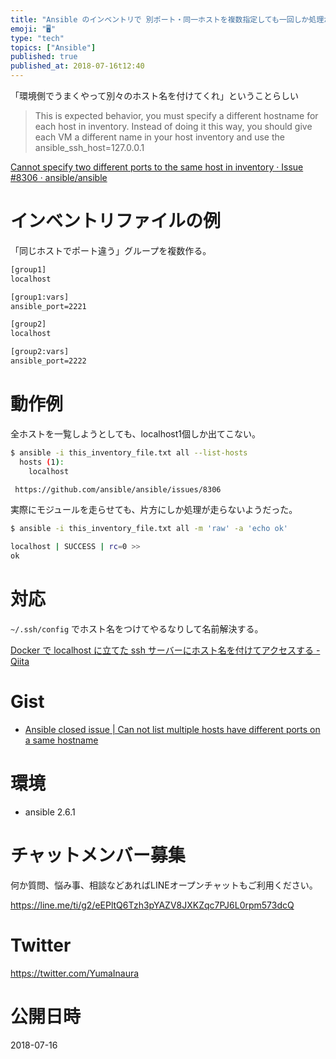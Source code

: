 ```yaml
---
title: "Ansible のインベントリで 別ポート・同一ホストを複数指定しても一回しか処理が走らない"
emoji: "🖥"
type: "tech"
topics: ["Ansible"]
published: true
published_at: 2018-07-16t12:40
---
```


「環境側でうまくやって別々のホスト名を付けてくれ」ということらしい

>This is expected behavior, you must specify a different hostname for each host in inventory. Instead of doing it this way, you should give each VM a different name in your host inventory and use the ansible_ssh_host=127.0.0.1

[Cannot specify two different ports to the same host in inventory · Issue #8306 · ansible/ansible](https://github.com/ansible/ansible/issues/8306)



# インベントリファイルの例

「同じホストでポート違う」グループを複数作る。

```conf:this_inventory_file.txt
[group1]
localhost

[group1:vars]
ansible_port=2221

[group2]
localhost

[group2:vars]
ansible_port=2222
```

# 動作例

全ホストを一覧しようとしても、localhost1個しか出てこない。


```bash
$ ansible -i this_inventory_file.txt all --list-hosts
  hosts (1):
    localhost

 https://github.com/ansible/ansible/issues/8306
```

実際にモジュールを走らせても、片方にしか処理が走らないようだった。

```bash
$ ansible -i this_inventory_file.txt all -m 'raw' -a 'echo ok'

localhost | SUCCESS | rc=0 >>
ok
```

# 対応

`~/.ssh/config` でホスト名をつけてやるなりして名前解決する。

[Docker で localhost に立てた ssh サーバーにホスト名を付けてアクセスする - Qiita](https://qiita.com/YumaInaura/items/fab4de7dca0af0795a37)

# Gist

- [Ansible closed issue | Can not list multiple hosts have different ports on a same hostname](https://gist.github.com/YumaInaura/d58b6f411453ff9b7534a536d419c242)

# 環境

- ansible 2.6.1








<!-- Update From Qiita API -->

# チャットメンバー募集


何か質問、悩み事、相談などあればLINEオープンチャットもご利用ください。

https://line.me/ti/g2/eEPltQ6Tzh3pYAZV8JXKZqc7PJ6L0rpm573dcQ





# Twitter


https://twitter.com/YumaInaura


<!-- Update From Qiita API -->



# 公開日時

2018-07-16
